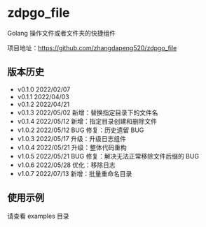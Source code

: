 # zdpgo_file

Golang 操作文件或者文件夹的快捷组件

项目地址：https://github.com/zhangdapeng520/zdpgo_file

## 版本历史

- v0.1.0 2022/02/07
- v0.1.1 2022/04/03
- v0.1.2 2022/04/21
- v0.1.3 2022/05/02 新增：替换指定目录下的文件名
- v0.1.4 2022/05/12 新增：指定目录创建和删除文件
- v1.0.2 2022/05/12 BUG 修复：历史遗留 BUG
- v1.0.3 2022/05/17 升级：升级日志组件
- v1.0.4 2022/05/21 升级：整体代码重构
- v1.0.5 2022/05/21 BUG 修复：解决无法正常移除文件后缀的 BUG
- v1.0.6 2022/05/28 优化：移除日志
- v1.0.7 2022/07/13 新增：批量重命名目录

## 使用示例

请查看 examples 目录
